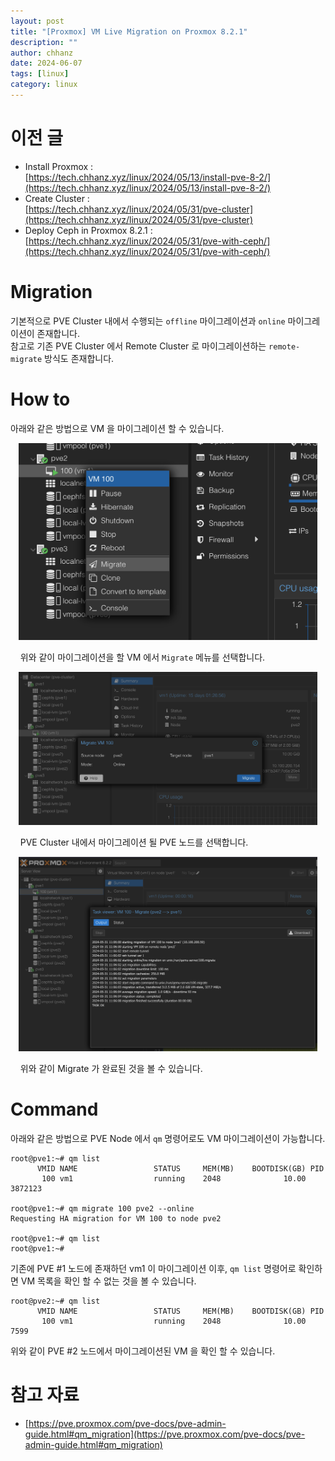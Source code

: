 ```yaml
---
layout: post
title: "[Proxmox] VM Live Migration on Proxmox 8.2.1"
description: ""
author: chhanz
date: 2024-06-07
tags: [linux]
category: linux
---
```


# 이전 글
* Install Proxmox :    
[https://tech.chhanz.xyz/linux/2024/05/13/install-pve-8-2/](https://tech.chhanz.xyz/linux/2024/05/13/install-pve-8-2/)   
* Create Cluster :   
[https://tech.chhanz.xyz/linux/2024/05/31/pve-cluster](https://tech.chhanz.xyz/linux/2024/05/31/pve-cluster)   
* Deploy Ceph in Proxmox 8.2.1 :   
[https://tech.chhanz.xyz/linux/2024/05/31/pve-with-ceph/](https://tech.chhanz.xyz/linux/2024/05/31/pve-with-ceph/)   
   
# Migration
기본적으로 PVE Cluster 내에서 수행되는 `offline` 마이그레이션과 `online` 마이그레이션이 존재합니다.   
참고로 기존 PVE Cluster 에서 Remote Cluster 로 마이그레이션하는 `remote-migrate` 방식도 존재합니다.   
   
# How to
아래와 같은 방법으로 VM 을 마이그레이션 할 수 있습니다.   
   
<center><img src="/assets/images/post/2024-06-08-pve/mig1.jpg" style="max-width: 95%; height: auto;"></center>   
   
&nbsp;&nbsp;&nbsp;&nbsp;위와 같이 마이그레이션을 할 VM 에서 `Migrate` 메뉴를 선택합니다.   
   
<center><img src="/assets/images/post/2024-06-08-pve/mig2.jpg" style="max-width: 95%; height: auto;"></center>   
   
&nbsp;&nbsp;&nbsp;&nbsp;PVE Cluster 내에서 마이그레이션 될 PVE 노드를 선택합니다.   
   
<center><img src="/assets/images/post/2024-06-08-pve/mig3.jpg" style="max-width: 95%; height: auto;"></center>   
   
&nbsp;&nbsp;&nbsp;&nbsp;위와 같이 Migrate 가 완료된 것을 볼 수 있습니다.   
   
# Command 
아래와 같은 방법으로 PVE Node 에서 `qm` 명령어로도 VM 마이그레이션이 가능합니다.   
   
```console
root@pve1:~# qm list
      VMID NAME                 STATUS     MEM(MB)    BOOTDISK(GB) PID
       100 vm1                  running    2048              10.00 3872123

root@pve1:~# qm migrate 100 pve2 --online
Requesting HA migration for VM 100 to node pve2

root@pve1:~# qm list
root@pve1:~#
```
기존에 PVE #1 노드에 존재하던 vm1 이 마이그레이션 이후, `qm list` 명령어로 확인하면 VM 목록을 확인 할 수 없는 것을 볼 수 있습니다.   
   
```console
root@pve2:~# qm list
      VMID NAME                 STATUS     MEM(MB)    BOOTDISK(GB) PID
       100 vm1                  running    2048              10.00 7599
```
   
위와 같이 PVE #2 노드에서 마이그레이션된 VM 을 확인 할 수 있습니다.    
   
# 참고 자료
* [https://pve.proxmox.com/pve-docs/pve-admin-guide.html#qm_migration](https://pve.proxmox.com/pve-docs/pve-admin-guide.html#qm_migration)     
   
